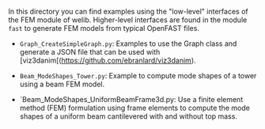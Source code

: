 In this directory you can find examples using the "low-level" interfaces of the FEM module of welib.
Higher-level interfaces are found in the module `fast` to generate FEM models from typical OpenFAST files.


- `Graph_CreateSimpleGraph.py`: Examples to use the Graph class and generate a JSON file that can be used with [viz3danim[(https://github.com/ebranlard/viz3danim). 

- `Beam_ModeShapes_Tower.py`: Example to compute mode shapes of a tower using a beam FEM model.  

- `Beam_ModeShapes_UniformBeamFrame3d.py: Use a finite element method (FEM) formulation using frame elements to compute the mode shapes of a uniform beam cantilevered with and without top mass.

